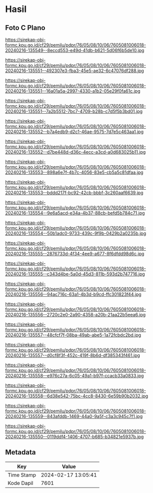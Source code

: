# Hasil

## Foto C Plano

https://sirekap-obj-formc.kpu.go.id/cf29/pemilu/pdpr/76/05/08/10/06/7605081006018-20240216-135549--8eccd553-e49d-41db-b621-5d06f6b5de10.jpg

https://sirekap-obj-formc.kpu.go.id/cf29/pemilu/pdpr/76/05/08/10/06/7605081006018-20240216-135551--492307e3-fba3-45e5-ae32-6c47076df288.jpg

https://sirekap-obj-formc.kpu.go.id/cf29/pemilu/pdpr/76/05/08/10/06/7605081006018-20240216-135551--16a01a5a-2997-4330-a1b2-05e29f0fa61c.jpg

https://sirekap-obj-formc.kpu.go.id/cf29/pemilu/pdpr/76/05/08/10/06/7605081006018-20240216-135551--7a2b5512-7bc7-4709-b28b-c7d5f5b3bd01.jpg

https://sirekap-obj-formc.kpu.go.id/cf29/pemilu/pdpr/76/05/08/10/06/7605081006018-20240216-135552--b7a4edb9-d2c1-46ae-9575-7d7e5c463aa1.jpg

https://sirekap-obj-formc.kpu.go.id/cf29/pemilu/pdpr/76/05/08/10/06/7605081006018-20240216-135552--d7be448d-d36c-4ecc-a3cd-a0d683025b11.jpg

https://sirekap-obj-formc.kpu.go.id/cf29/pemilu/pdpr/76/05/08/10/06/7605081006018-20240216-135553--898a6e7f-4b7c-4056-83e5-cb5a5c81dfaa.jpg

https://sirekap-obj-formc.kpu.go.id/cf29/pemilu/pdpr/76/05/08/10/06/7605081006018-20240216-135553--bddd217f-bc92-42cb-bbbf-3c260aaf6639.jpg

https://sirekap-obj-formc.kpu.go.id/cf29/pemilu/pdpr/76/05/08/10/06/7605081006018-20240216-135554--9e6a5acd-e34a-4b37-88cb-befd5b784c71.jpg

https://sirekap-obj-formc.kpu.go.id/cf29/pemilu/pdpr/76/05/08/10/06/7605081006018-20240216-135554--50b1adc0-9733-439c-9f9b-0429b2a0235b.jpg

https://sirekap-obj-formc.kpu.go.id/cf29/pemilu/pdpr/76/05/08/10/06/7605081006018-20240216-135555--2876733d-4f34-4ee9-a677-8f6dfdd98d6c.jpg

https://sirekap-obj-formc.kpu.go.id/cf29/pemilu/pdpr/76/05/08/10/06/7605081006018-20240216-135555--c343d4be-5a0d-45d3-811b-593d2b747716.jpg

https://sirekap-obj-formc.kpu.go.id/cf29/pemilu/pdpr/76/05/08/10/06/7605081006018-20240216-135556--94ac716c-63a1-4b3d-b9cd-ffc301823f44.jpg

https://sirekap-obj-formc.kpu.go.id/cf29/pemilu/pdpr/76/05/08/10/06/7605081006018-20240216-135556--2720c2e0-2a90-4358-a20b-21aa22b5eea6.jpg

https://sirekap-obj-formc.kpu.go.id/cf29/pemilu/pdpr/76/05/08/10/06/7605081006018-20240216-135557--48cfcf7f-08ba-49ab-abe5-1a72fcbdc2bd.jpg

https://sirekap-obj-formc.kpu.go.id/cf29/pemilu/pdpr/76/05/08/10/06/7605081006018-20240216-135557--d0cf8f3f-452c-419f-8b6d-df385343f461.jpg

https://sirekap-obj-formc.kpu.go.id/cf29/pemilu/pdpr/76/05/08/10/06/7605081006018-20240216-135558--e976c27a-6c05-49a1-b97f-ccacb33a0833.jpg

https://sirekap-obj-formc.kpu.go.id/cf29/pemilu/pdpr/76/05/08/10/06/7605081006018-20240216-135558--6d38e542-75bc-4cc8-8430-6e59b90b2032.jpg

https://sirekap-obj-formc.kpu.go.id/cf29/pemilu/pdpr/76/05/08/10/06/7605081006018-20240216-135559--843afddb-1469-44a0-9a5f-c3a3c945c7f1.jpg

https://sirekap-obj-formc.kpu.go.id/cf29/pemilu/pdpr/76/05/08/10/06/7605081006018-20240216-135550--0119ddf4-1406-4707-b685-b34821e5937b.jpg


## Metadata

| Key        | Value               |
| ---------- | ------------------- |
| Time Stamp | 2024-02-17 13:05:41 |
| Kode Dapil | 7601                |



